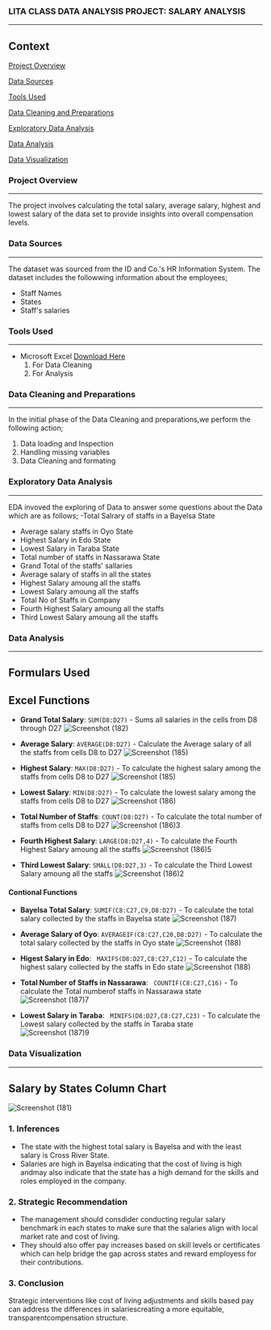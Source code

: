 ### LITA CLASS DATA ANALYSIS PROJECT: SALARY ANALYSIS
---

## Context

[Project Overview](#project-overview)

[Data Sources](#data-sources)

[Tools Used](#tools-used)

[Data Cleaning and Preparations](#data-cleaning-and-preparations)

[Exploratory Data Analysis](#exploratory-data-analysis)

[Data Analysis](#data-analysis)

[Data Visualization](#data-visualization)

### Project Overview
---
The project involves calculating the total salary, average salary, highest and lowest salary of the data set to provide insights into overall compensation levels.

### Data Sources
---
The dataset was sourced from the ID and Co.'s HR Information System. The dataset includes the followwing information about the employees;
- Staff Names
- States
- Staff's salaries

### Tools Used
---
- Microsoft Excel [Download Here](https://wwww.microsoft.com)
  1. For Data Cleaning
  2. For Analysis

### Data Cleaning and Preparations
---
In the initial phase of the Data Cleaning and preparations,we perform the following action;
1. Data loading and Inspection
2. Handling missing variables
3. Data Cleaning and formating

### Exploratory Data Analysis
---
EDA invoved the exploring of Data to answer some questions about the Data which are as follows;
-Total Salrary of staffs in a Bayelsa State
- Average salary staffs in Oyo State
- Highest Salary in Edo State
- Lowest Salary in Taraba State
- Total number of staffs in Nassarawa State
- Grand Total of the staffs' sallaries
- Average salary of staffs in all the states
- Highest Salary amoung all the staffs
- Lowest Salary amoung all the staffs
- Total No of Staffs in Company
- Fourth Highest Salary amoung all the staffs
- Third Lowest Salary amoung all the staffs



### Data Analysis
---
## Formulars Used
## Excel Functions
- **Grand Total Salary**:
  `SUM(D8:D27)` - Sums all salaries in the cells from D8 through D27
  ![Screenshot (182)](https://github.com/user-attachments/assets/e234ff91-6f6b-4286-b595-068d6d35dd38)
- **Average Salary**:
  `AVERAGE(D8:D27)` - Calculate the Average salary of all the staffs from cells D8 to D27
  ![Screenshot (185)](https://github.com/user-attachments/assets/a241d50e-fa77-42d7-b8e3-c04d95dfb62d)

- **Highest Salary**:
  `MAX(D8:D27)` - To calculate the highest salary among the staffs from cells D8 to D27
  ![Screenshot (185)](https://github.com/user-attachments/assets/ff482a78-03fb-4d96-b563-1adaf18b19ad)

- **Lowest Salary**:
  `MIN(D8:D27)` - To calculate the lowest salary among the staffs from cells D8 to D27
  ![Screenshot (186)](https://github.com/user-attachments/assets/a33e9d60-b0d0-4100-affd-d2dd862809fc)

- **Total Number of Staffs**:
  `COUNT(D8:D27)` - To calculate the total number of staffs from cells D8 to D27
  ![Screenshot (186)3](https://github.com/user-attachments/assets/53cd68dc-2bae-4f4c-95ce-ed48cd7d100e)

- **Fourth Highest Salary**:
  `LARGE(D8:D27,4)` - To calculate the Fourth Highest Salary amoung all the staffs
  ![Screenshot (186)5](https://github.com/user-attachments/assets/61cef03a-3d28-465b-94f3-7144c9cef05e)

- **Third Lowest Salary**:
  `SMALL(D8:D27,3)` - To calculate the Third Lowest Salary amoung all the staffs
  ![Screenshot (186)2](https://github.com/user-attachments/assets/3b4e3a39-a3a8-4678-a53b-ce9e9d9590b8)

#### Contional Functions
- **Bayelsa Total Salary**:
  `SUMIF(C8:C27,C9,D8:D27)` - To calculate the total salary collected by the staffs in Bayelsa state
  ![Screenshot (187)](https://github.com/user-attachments/assets/f315fc06-8052-4da3-bcd8-5ab4ec6e078e)

- **Average Salary of Oyo**:
  `AVERAGEIF(C8:C27,C20,D8:D27)` - To calculate the total salary collected by the staffs in Oyo state
  ![Screenshot (188)](https://github.com/user-attachments/assets/a28fd99c-cacd-4aca-b286-e903d214eb95)

- **Higest Salary in Edo**:
  ` MAXIFS(D8:D27,C8:C27,C12)` - To calculate the highest salary collected by the staffs in Edo state
  ![Screenshot (188)](https://github.com/user-attachments/assets/f1861776-dcde-44af-8a60-6669bf542925)

- **Total Number of Staffs in Nassarawa**:
  ` COUNTIF(C8:C27,C16)` - To calculate the Total numberof staffs in  Nassarawa state
  ![Screenshot (187)7](https://github.com/user-attachments/assets/d0b4922a-ef00-4e35-bbab-8ed4b36be063)

- **Lowest Salary in Taraba**:
  ` MINIFS(D8:D27,C8:C27,C23)` - To calculate the Lowest salary collected by the staffs in Taraba state
  ![Screenshot (187)9](https://github.com/user-attachments/assets/0e874a9b-ae0e-4677-b590-689d11e02657)

 

### Data Visualization
---
## Salary by States Column Chart 
![Screenshot (181)](https://github.com/user-attachments/assets/e0d60f72-3964-46fc-b804-ab9f98f0049a)
### 1. Inferences
- The state with the highest total salary is Bayelsa and with the least salary is Cross River State.
- Salaries are high in Bayelsa indicating that the cost of living is high andmay also indicate that the state has a high demand for the skills and roles employed  in the company.

### 2. Strategic Recommendation
- The management should consdider conducting regular salary benchmark in each states to make sure that the salaries align with local market rate and cost of living.
- They should also offer pay increases based on skill levels or certificates which can help bridge the gap across states and reward employess for their contributions.
  
### 3. Conclusion
Strategic interventions like cost of living adjustments and skills based pay can address the differences in salariescreating a more equitable, transparentcompensation structure.
